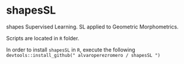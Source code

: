 # shapesSL
shapes Supervised Learning.  SL applied to Geometric Morphometrics.

Scripts are located in `R` folder.

In order to install `shapesSL` in `R`, execute the following  `devtools::install_github(" alvaroperezromero /
shapesSL ")`
